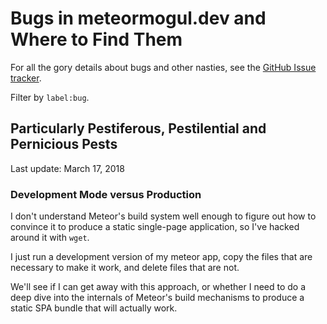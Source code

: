 # Bugs in meteormogul.dev and Where to Find Them

For all the gory details about bugs and other nasties, see the [GitHub Issue tracker](https://github.com/meteor-mogul/meteormogul.dev/issues).

Filter by `label:bug`.

## Particularly Pestiferous, Pestilential and Pernicious Pests

Last update: March 17, 2018

### Development Mode versus Production

I don't understand Meteor's build system well enough to figure out how to convince it to produce a static single-page application, so I've hacked around it with `wget`.

I just run a development version of my meteor app, copy the files that are necessary to make it work, and delete files that are not.

We'll see if I can get away with this approach, or whether I need to do a deep dive into the internals of Meteor's build mechanisms to produce a static SPA bundle that will actually work.

